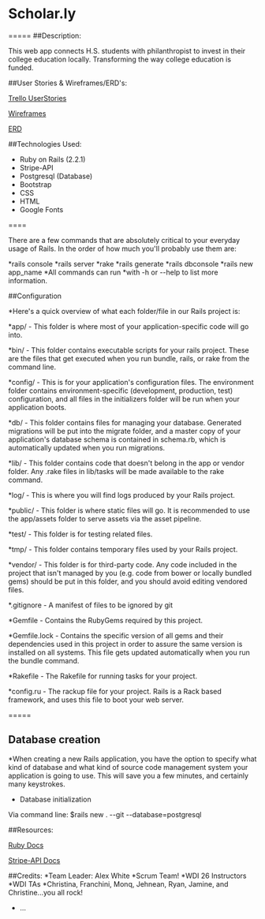 # Scholar.ly
=====
##Description:

This web app connects H.S. students with philanthropist to invest in their college education locally. Transforming the way college education is funded.

##User Stories & Wireframes/ERD's:

[Trello UserStories](https://trello.com/b/ra7PHAfm/scholar-ly)

[Wireframes](https://github.com/Beta-23/Scholar.ly/tree/master/Wireframes_Scholar.ly)

[ERD](https://github.com/Beta-23/Scholar.ly/blob/master/ERD_Scholar.ly/ERD.JPG)

##Technologies Used:

* Ruby on Rails (2.2.1)
* Stripe-API
* Postgresql (Database)
* Bootstrap
* CSS
* HTML
* Google Fonts

====

There are a few commands that are absolutely critical to your everyday usage of Rails. In the order of how much you'll probably use them are:

*rails console
*rails server
*rake
*rails generate
*rails dbconsole
*rails new app_name
*All commands can run *with -h or --help to list more information.

##Configuration

*Here's a quick overview of what each folder/file in our Rails project is:

*app/ - This folder is where most of your application-specific code will go into.

*bin/ - This folder contains executable scripts for your rails project. These are the files that get executed when you run bundle, rails, or rake from the command line.

*config/ - This is for your application's configuration files. The environment folder contains environment-specific (development, production, test) configuration, and all files in the initializers folder will be run when your application boots.

*db/ - This folder contains files for managing your database. Generated migrations will be put into the migrate folder, and a master copy of your application's database schema is contained in schema.rb, which is automatically updated when you run migrations.

*lib/ - This folder contains code that doesn't belong in the app or vendor folder. Any .rake files in lib/tasks will be made available to the rake command.

*log/ - This is where you will find logs produced by your Rails project.

*public/ - This folder is where static files will go. It is recommended to use the app/assets folder to serve assets via the asset pipeline.

*test/ - This folder is for testing related files.

*tmp/ - This folder contains temporary files used by your Rails project.

*vendor/ - This folder is for third-party code. Any code included in the project that isn't managed by you (e.g. code from bower or locally bundled gems) should be put in this folder, and you should avoid editing vendored files.

*.gitignore - A manifest of files to be ignored by git

*Gemfile - Contains the RubyGems required by this project.

*Gemfile.lock - Contains the specific version of all gems and their dependencies used in this project in order to assure the same version is installed on all systems. This file gets updated automatically when you run the bundle command.

*Rakefile - The Rakefile for running tasks for your project.

*config.ru - The rackup file for your project. Rails is a Rack based framework, and uses this file to boot your web server.

=====
## Database creation

*When creating a new Rails application, you have the option to specify what kind of database and what kind of source code management system your application is going to use. This will save you a few minutes, and certainly many keystrokes.

* Database initialization

Via command line:
$rails new . --git --database=postgresql


##Resources: 

[Ruby Docs](http://guides.rubyonrails.org/getting_started.html)

[Stripe-API Docs](https://stripe.com/docs/api)

##Credits:
*Team Leader:  Alex White
*Scrum Team!
*WDI 26 Instructors
*WDI TAs
*Christina, Franchini, Monq, Jehnean, Ryan, Jamine, and Christine...you all rock!
* ...





